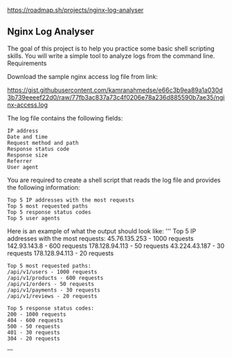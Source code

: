 https://roadmap.sh/projects/nginx-log-analyser

## Nginx Log Analyser 

The goal of this project is to help you practice some basic shell scripting skills. You will write a simple tool to analyze logs from the command line.
Requirements

Download the sample nginx access log file from link: 

https://gist.githubusercontent.com/kamranahmedse/e66c3b9ea89a1a030d3b739eeeef22d0/raw/77fb3ac837a73c4f0206e78a236d885590b7ae35/nginx-access.log


The log file contains the following fields:

    IP address
    Date and time
    Request method and path
    Response status code
    Response size
    Referrer
    User agent

You are required to create a shell script that reads the log file and provides the following information:

    Top 5 IP addresses with the most requests
    Top 5 most requested paths
    Top 5 response status codes
    Top 5 user agents

Here is an example of what the output should look like:
'''
    Top 5 IP addresses with the most requests:
    45.76.135.253 - 1000 requests
    142.93.143.8 - 600 requests
    178.128.94.113 - 50 requests
    43.224.43.187 - 30 requests
    178.128.94.113 - 20 requests

    Top 5 most requested paths:
    /api/v1/users - 1000 requests
    /api/v1/products - 600 requests
    /api/v1/orders - 50 requests
    /api/v1/payments - 30 requests
    /api/v1/reviews - 20 requests

    Top 5 response status codes:
    200 - 1000 requests
    404 - 600 requests
    500 - 50 requests
    401 - 30 requests
    304 - 20 requests
'''